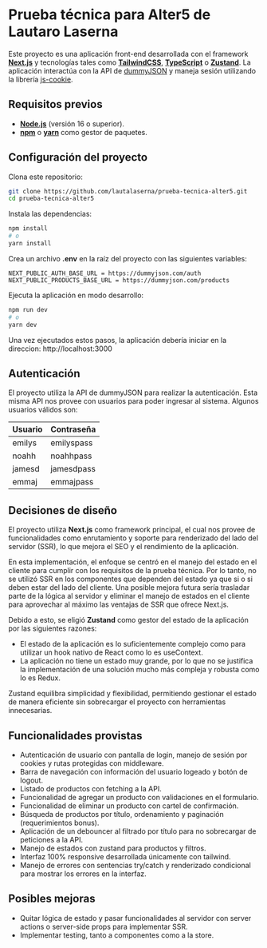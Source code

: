 # Prueba técnica para Alter5 de Lautaro Laserna
Este proyecto es una aplicación front-end desarrollada con el framework [**Next.js**](https://nextjs.org/) y tecnologías tales como [**TailwindCSS**](https://tailwindcss.com/), [**TypeScript**](https://www.typescriptlang.org/) o [**Zustand**](https://zustand-demo.pmnd.rs/). La aplicación interactúa con la API de [dummyJSON](https://dummyjson.com/) y maneja sesión utilizando la librería [js-cookie](https://github.com/js-cookie/js-cookie).

## Requisitos previos
- [**Node.js**](https://nodejs.org/) (versión 16 o superior).  
- [**npm**](https://www.npmjs.com/) o [**yarn**](https://yarnpkg.com/) como gestor de paquetes.

## Configuración del proyecto
Clona este repositorio:
```bash
git clone https://github.com/lautalaserna/prueba-tecnica-alter5.git
cd prueba-tecnica-alter5
```

Instala las dependencias:
```bash
npm install
# o
yarn install
``` 

Crea un archivo **.env** en la raíz del proyecto con las siguientes variables:
```
NEXT_PUBLIC_AUTH_BASE_URL = https://dummyjson.com/auth
NEXT_PUBLIC_PRODUCTS_BASE_URL = https://dummyjson.com/products
```

Ejecuta la aplicación en modo desarrollo:
```bash
npm run dev
# o
yarn dev
```

Una vez ejecutados estos pasos, la aplicación debería iniciar en la direccion: http://localhost:3000

## Autenticación
El proyecto utiliza la API de dummyJSON para realizar la autenticación. Esta misma API nos provee con usuarios para poder ingresar al sistema. Algunos usuarios válidos son:

| Usuario   | Contraseña    |
|-----------|---------------|
| emilys    | emilyspass    |
| noahh     | noahhpass     |
| jamesd    | jamesdpass    |
| emmaj     | emmajpass     |

## Decisiones de diseño
El proyecto utiliza **Next.js** como framework principal, el cual nos provee de funcionalidades como enrutamiento y soporte para renderizado del lado del servidor (SSR), lo que mejora el SEO y el rendimiento de la aplicación.

En esta implementación, el enfoque se centró en el manejo del estado en el cliente para cumplir con los requisitos de la prueba técnica. Por lo tanto, no se utilizó SSR en los componentes que dependen del estado ya que si o si deben estar del lado del cliente. Una posible mejora futura sería trasladar parte de la lógica al servidor y eliminar el manejo de estados en el cliente para aprovechar al máximo las ventajas de SSR que ofrece Next.js.

Debido a esto, se eligió **Zustand** como gestor del estado de la aplicación por las siguientes razones:

- El estado de la aplicación es lo suficientemente complejo como para utilizar un hook nativo de React como lo es useContext.
- La aplicación no tiene un estado muy grande, por lo que no se justifica la implementación de una solución mucho más compleja y robusta como lo es Redux.  

Zustand equilibra simplicidad y flexibilidad, permitiendo gestionar el estado de manera eficiente sin sobrecargar el proyecto con herramientas innecesarias.

## Funcionalidades provistas
- Autenticación de usuario con pantalla de login, manejo de sesión por cookies y rutas protegidas con middleware.
- Barra de navegación con información del usuario logeado y botón de logout.
- Listado de productos con fetching a la API.
- Funcionalidad de agregar un producto con validaciones en el formulario.
- Funcionalidad de eliminar un producto con cartel de confirmación.
- Búsqueda de productos por título, ordenamiento y paginación (requerimientos bonus).
- Aplicación de un debouncer al filtrado por título para no sobrecargar de peticiones a la API.
- Manejo de estados con zustand para productos y filtros.
- Interfaz 100% responsive desarrollada únicamente con tailwind.
- Manejo de errores con sentencias try/catch y renderizado condicional para mostrar los errores en la interfaz.

## Posibles mejoras
- Quitar lógica de estado y pasar funcionalidades al servidor con server actions o server-side props para implementar SSR.
- Implementar testing, tanto a componentes como a la store.